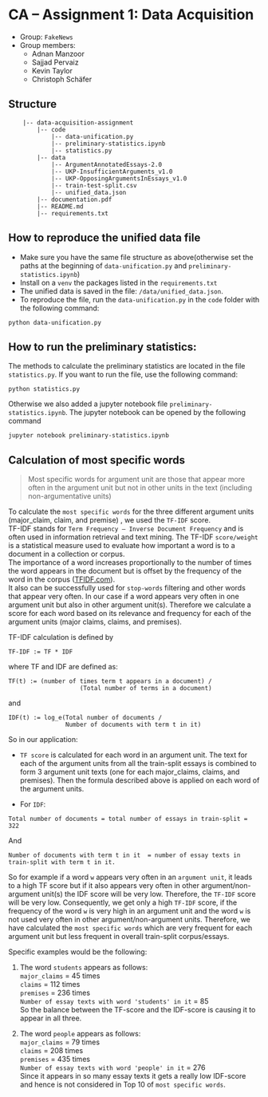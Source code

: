 # CA – Assignment 1: Data Acquisition

- Group: `FakeNews`
- Group members:
  - Adnan Manzoor
  - Sajjad Pervaiz
  - Kevin Taylor
  - Christoph Schäfer

## Structure

        |-- data-acquisition-assignment
            |-- code
                |-- data-unification.py
                |-- preliminary-statistics.ipynb
                |-- statistics.py
            |-- data
                |-- ArgumentAnnotatedEssays-2.0
                |-- UKP-InsufficientArguments_v1.0
                |-- UKP-OpposingArgumentsInEssays_v1.0
                |-- train-test-split.csv
                |-- unified_data.json
            |-- documentation.pdf
            |-- README.md
            |-- requirements.txt

## How to reproduce the unified data file

- Make sure you have the same file structure as above(otherwise set the paths at the beginning of `data-unification.py` and `preliminary-statistics.ipynb`)
- Install on a `venv` the packages listed in the `requirements.txt`
- The unified data is saved in the file: `/data/unified_data.json`.
- To reproduce the file, run the `data-unification.py` in the `code` folder with the following command:

```
python data-unification.py
```

## How to run the preliminary statistics:

The methods to calculate the preliminary statistics are located in the file `statistics.py`.
If you want to run the file, use the following command:

```
python statistics.py
```

Otherwise we also added a jupyter notebook file `preliminary-statistics.ipynb`.
The jupyter notebook can be opened by the following command

```
jupyter notebook preliminary-statistics.ipynb
```

## Calculation of most specific words

> Most specific words for argument unit are those that appear more often in the argument unit but not in other units in the text (including non-argumentative units)

To calculate the `most specific words` for the three different argument units (major_claim, claim, and premise) , we used the `TF-IDF` score.  
TF-IDF stands for `Term Frequency – Inverse Document Frequency` and is often used in information retrieval and text mining.
The TF-IDF `score/weight` is a statistical measure used to evaluate how important a word is to a document in a collection or corpus.  
The importance of a word increases proportionally to the number of times the word appears in the document but is offset by the frequency of the word in the corpus ([TFIDF.com](http://www.tfidf.com/)).  
It also can be successfully used for `stop-words` filtering and other words that appear very often. In our case if a word appears very often in one argument unit but also in other argument unit(s).
Therefore we calculate a score for each word based on its relevance and frequency for each of the argument units (major claims, claims, and premises).

TF-IDF calculation is defined by

```
TF-IDF := TF * IDF
```

where TF and IDF are defined as:

```
TF(t) := (number of times term t appears in a document) /
                    (Total number of terms in a document)
```

and

```
IDF(t) := log_e(Total number of documents /
                Number of documents with term t in it)
```

So in our application:

- `TF score` is calculated for each word in an argument unit. The text for each of the argument units from all the train-split essays is combined to form 3 argument unit texts (one for each major_claims, claims, and premises). Then the formula described above is applied on each word of the argument units.

- For `IDF`:

```
Total number of documents = total number of essays in train-split = 322
```

And

```
Number of documents with term t in it  = number of essay texts in train-split with term t in it.
```

So for example if a word `w` appears very often in an `argument unit`, it leads to a high TF score but if it also appears very often in other argument/non-argument unit(s) the IDF score will be very low.
Therefore, the `TF-IDF` score will be very low.
Consequently, we get only a high `TF-IDF` score, if the frequency of the word `w` is very high in an argument unit and the word `w` is not used very often in other argument/non-argument units.
Therefore, we have calculated the `most specific words` which are very frequent for each argument unit but less frequent in overall train-split corpus/essays.

Specific examples would be the following:  
1. The word `students` appears as follows:  
`major_claims` = 45 times  
`claims` = 112 times  
`premises` = 236 times  
`Number of essay texts with word 'students' in it` = 85  
So the balance between the TF-score and the IDF-score is causing it to appear in all three.  

2. The word `people` appears as follows:  
`major_claims` = 79 times  
`claims` = 208 times  
`premises` = 435 times  
`Number of essay texts with word 'people' in it` = 276  
Since it appears in so many essay texts it gets a really low IDF-score and hence is not considered in Top 10 of `most specific words`.

